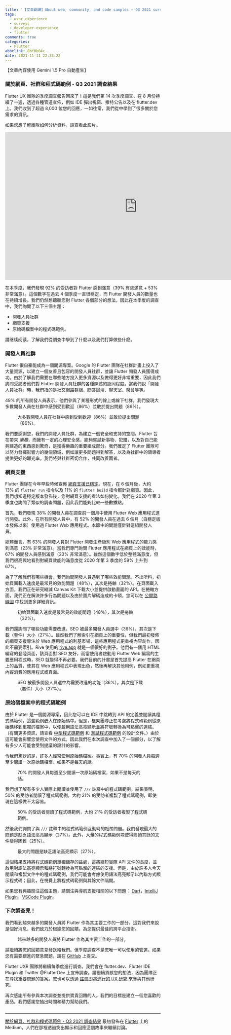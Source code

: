 ```yaml
---
title: '【文章翻譯】About web, community, and code samples — Q3 2021 survey results'
tags:
  - user-experience
  - surveys
  - developer-experience
  - flutter
comments: true
categories:
  - Flutter
abbrlink: 8bf0b04c
date: 2021-11-11 22:35:22
---
```


【文章內容使用 Gemini 1.5 Pro 自動產生】

### **關於網頁、社群和程式碼範例 - Q3 2021 調查結果**

Flutter UX 團隊的季度調查報告回來了！這是我們第 14 次季度調查，在 8 月份持續了一週，透過各種管道宣佈，例如 IDE 彈出視窗、推特公告以及在 flutter.dev 上。我們收到了超過 8,000 位您的回應，一如往常，我們從中學到了很多關於您需求的資訊。

如果您想了解團隊如何分析資料，請查看此影片。

<iframe src="https://cdn.embedly.com/widgets/media.html?src=https%3A%2F%2Fwww.youtube.com%2Fembed%2FC7m_7NERL1g%3Ffeature%3Doembed&amp;display_name=YouTube&amp;url=https%3A%2F%2Fwww.youtube.com%2Fwatch%3Fv%3DC7m_7NERL1g&amp;image=https%3A%2F%2Fi.ytimg.com%2Fvi%2FC7m_7NERL1g%2Fhqdefault.jpg&amp;key=a19fcc184b9711e1b4764040d3dc5c07&amp;type=text%2Fhtml&amp;schema=youtube" width="854" height="480" frameborder="0" scrolling="no"><a href="https://medium.com/media/8e7223f30db8acd482f44a72706875b5/href">https://medium.com/media/8e7223f30db8acd482f44a72706875b5/href</a></iframe>

在本季度，我們發現 92% 的受訪者對 Flutter 感到滿意（39% 有些滿意 + 53% 非常滿意）。這個數字在過去 4 個季度一直很穩定，而 Flutter 開發人員的數量也在持續增長。我們仍然想聽聽您對 Flutter 各個部分的想法，因此在本季度的調查中，我們詢問了以下三個主題：

* 開發人員社群
* 網頁支援
* 原始碼檔案中的程式碼範例。

請继续阅读，了解我們從調查中學到了什麼以及我們打算做些什麼。

### 開發人員社群

Flutter 很自豪能成為一個開源專案。Google 的 Flutter 團隊在社群計畫上投入了大量資源，以建立一個友善且包容的開發人員社群，並讓 Flutter 開發人員獲得成功。由於了解我們需要在哪些地方投入更多資源以及做得更好非常重要，因此我們詢問受訪者他們對 Flutter 開發人員社群的各種陳述的認同程度。當我們說「開發人員社群」時，我們指的是社交網路群組、問答論壇、聊天室、聚會等等。

49% 的所有開發人員表示，他們參與了某種形式的線上或線下社群。我們發現大多數開發人員在社群中感到受到歡迎（86%）並敢於提出問題（86%）。

<figure>
<img alt="" src="https://cdn-images-1.medium.com/max/1024/0*ioUQckZD-UQCeG4q" />
<figcaption>大多數開發人員在社群中感到受到歡迎（86%）並敢於提出問題（86%）。</figcaption>
</figure>

我們要感謝您，我們的開發人員社群，為建立一個安全和支持的空間。Flutter 旨在帶來 *樂趣*，而擁有一定的心理安全感，能夠嘗試新事物、犯錯，以及對自己能夠建造的東西感到驚奇，是獲得樂趣的重要組成部分。我們確定了 Flutter 團隊可以努力發揮影響力的幾個領域，例如讓更多問題得到解答，以及為社群中的領導者提供更好的曝光率。我們將與社群密切合作，共同改善兩者。

### 網頁支援

Flutter 團隊在今年早些時候宣佈 [網頁支援已穩定](https://medium.com/flutter/flutter-web-support-hits-the-stable-milestone-d6b84e83b425#:~:text=Today%2C%20as%20part%20of%20Flutter,apps%20to%20mobile%20app%20stores.&amp;text=Expanding%20existing%20Flutter%20mobile%20apps,shared%20code%20for%20both%20experiences.)。現在，在 6 個月後，大約 13% 的 `flutter run` 指令以及 11% 的  `flutter build` 指令都針對網頁。因此，我們想知道穩定版本發佈後，您對網頁支援的看法如何變化。我們在 2020 年第 3 季度也詢問了類似的調查問題，因此我們能夠比較一些數據點。

首先，我們發現 38% 的開發人員在調查前一個月中使用 Flutter Web 應用程式進行開發。此外，在所有開發人員中，有 52% 的開發人員在過去 6 個月（自穩定版本發佈以來）使用過 Flutter Web 應用程式。本節中的問題僅針對這組開發人員。

總體而言，有 63% 的開發人員對 Flutter 開發生產級別 Web 應用程式的能力感到滿意（23% 非常滿意）。當我們專門詢問 Flutter 應用程式在網頁上的效能時，67% 的開發人員感到滿意（23% 非常滿意）。雖然這個數字低於整體滿意度，但我們很高興地看到對網頁效能的滿意度從 2020 年第 3 季度的 59% 上升到 67%。

為了了解我們有哪些機會，我們詢問開發人員遇到了哪些效能問題。不出所料，初始頁面載入速度是最常見的效能問題（48%），其次是捲軸（32%）。在頁面載入方面，我們正在研究縮減 Canvas Kit 下載大小並提供啟動畫面的 API。在捲軸方面，我們正在解決許多行為問題以及由於圖片解碼造成的卡頓。您可以在 [公開路線圖](https://medium.com/flutter/flutter-whats-next-on-the-web-e0454bff964) 中找到更多詳細資訊。

<figure>
<img alt="" src="https://cdn-images-1.medium.com/max/1024/0*9OQy-UFObeo26z9B" />
<figcaption>初始頁面載入速度是最常見的效能問題（48%），其次是捲軸（32%）。</figcaption>
</figure>

我們還詢問了哪些功能需要改進。SEO 被最多開發人員選中（36%），其次是下載（套件）大小（27%）。雖然我們了解索引在網頁上的重要性，但我們最初發佈的網頁支援專注於 Web 應用程式的利基市場，這些應用程式更重視內容創作，因此不需要索引。Rive 使用的 [rive.app](http://rive.app) 就是一個很好的例子。他們有一個用 HTML 編寫的登陸頁面，該頁面對 SEO 友好，而當使用者啟動用 Flutter Web 編寫的主要應用程式時，SEO 就變得不再必要。我們目前的計畫是首先提高 Flutter 在網頁上的品質，使其在 Web 應用程式中表現出色，然後再解決其他用例，例如更重視內容消費的應用程式或頁面。

<figure>
<img alt="" src="https://cdn-images-1.medium.com/max/1024/0*3ZMVvMr2Rj-JL7xf" />
<figcaption>SEO 被最多開發人員選中為需要改進的功能（36%），其次是下載（套件）大小（27%）。&nbsp;</figcaption>
</figure>

### 原始碼檔案中的程式碼範例

由於 Flutter 是一個開源專案，因此您可以在 IDE 中跳轉到 API 的定義並閱讀其程式碼範例，這些範例嵌入在原始碼中。但是，框架團隊正在考慮將程式碼範例從原始碼移到單獨的檔案中，以便啟用語法高亮顯示並將符號轉換為可點擊的連結。（有關更多資訊，請查看 [中型程式碼範例](https://docs.google.com/document/d/1-jjYru2ljRSRSY4hn4qwLj9oQj8UiqrDOgY10-FE2tY/edit) 和 [測試程式碼範例](https://docs.google.com/document/d/11JXF-9d0u1jGJ9-gdpMGAZr5YudAiyHhXI_pT2vTpnw/edit#heading=h.pub7jnop54q0) 的設計文件。）由於這可能會影響您使用文件的方式，因此我們在本次調查中加入了一個部分，以了解有多少人可能會受到提議的設計的影響。

令我們驚訝的是，許多人經常使用原始碼檔案。事實上，有 70% 的開發人員每週至少閱讀一次原始碼檔案，如果不是每天的話。

<figure>
<img alt="" src="https://cdn-images-1.medium.com/max/1024/0*Eflox0XKIUa22C9F" />
<figcaption>70% 的開發人員每週至少閱讀一次原始碼檔案，如果不是每天的話。</figcaption>
</figure>

我們想了解有多少人實際上閱讀並使用了 `///` 註釋中的程式碼範例。結果表明，50% 的受訪者閱讀了程式碼範例，大約 21% 的受訪者複製了程式碼範例，即使現在這樣做不太容易。

<figure>
<img alt="" src="https://cdn-images-1.medium.com/max/1024/0*Bnqx85j9EgebkAc1" />
<figcaption>50% 的受訪者閱讀了程式碼範例，大約 21% 的受訪者複製了程式碼範例。</figcaption>
</figure>

然後我們詢問了與 `///` 註釋中的程式碼範例互動時的相關問題。我們發現最大的問題是缺乏語法高亮顯示（27%）。此外，大量的程式碼範例塊使得閱讀其餘的文件變得困難（25%）。

<figure>
<img alt="" src="https://cdn-images-1.medium.com/max/1024/0*-CHYYzh1FiTmp4qO" />
<figcaption>最大的問題是缺乏語法高亮顯示（27%）。</figcaption>
</figure>

這個結果支持將程式碼範例單獨儲存的益處，這將縮短實際 API 文件的長度，並啟用對語法高亮顯示和將符號轉換為可點擊的連結的支援。但是，由於許多人今天閱讀和複製文件中的程式碼範例，我們可能會考慮使用語法高亮顯示以內聯方式顯示程式碼；因此，在視覺上將程式碼範例與其餘文件隔開。

如果您有興趣關注這個主題，請關注與導航支援相關的以下問題： [Dart](https://github.com/dart-lang/sdk/issues/47548)，[IntelliJ Plugin](https://github.com/dart-lang/sdk/issues/47549)，[VSCode Plugin](https://github.com/Dart-Code/Dart-Code/issues/3629)。

### 下次調查見！

我們看到越來越多的開發人員將 Flutter 作為其主要工作的一部分。這對我們來說是個好消息，我們致力於根據您的回饋，為您提供最佳的跨平台技術。

<figure>
<img alt="" src="https://cdn-images-1.medium.com/max/1024/0*_GNHkk5TLOI7wQYc" />
<figcaption>越來越多的開發人員將 Flutter 作為其主要工作的一部分。</figcaption>
</figure>

請繼續將您的回饋意見發送給我們。但季度調查不是您唯一可以使用的管道。如果您有需要跟進的緊急問題，請在 [GitHub](https://github.com/flutter/flutter/issues) 上提交。

Flutter UXR 團隊將繼續每季度進行調查。我們會在 flutter.dev、Flutter IDE Plugin 和 Twitter @FlutterDev 上宣佈調查。請繼續貢獻您的想法，因為團隊正在尋找重要問題的答案。您也可以透過 [註冊即將進行的 UX 研究](https://docs.google.com/forms/d/e/1FAIpQLSe0i4De809KXVCdljGKrjMj3lxhuzbuFKCtY5PEQPCYtGxFMg/viewform) 來參與其他研究。

再次感謝所有參與本次調查並提供寶貴回饋的人。我們的目標是建立一個您喜歡的產品，我們感謝您抽出時間和精力幫助我們。

<img src="https://medium.com/_/stat?event=post.clientViewed&referrerSource=full_rss&postId=b67f5b997dca" width="1" height="1" alt=""><hr><p><a href="https://medium.com/flutter/about-web-community-and-code-samples-q3-2021-survey-results-b67f5b997dca">關於網頁、社群和程式碼範例 - Q3 2021 調查結果</a> 最初發佈在 <a href="https://medium.com/flutter">Flutter</a> 上的 Medium，人們在那裡透過突出顯示和回應這個故事來繼續討論。</p> 
